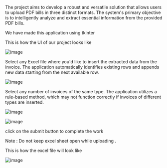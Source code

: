 The project aims to develop a robust and versatile solution that allows users to upload PDF bills in three distinct formats. The system's primary objective is to intelligently analyze and extract essential information from the provided PDF bills.

We have made this application using tkinter

This is how the UI of our project looks like

![image](https://github.com/Paritosh2002/LY-project/assets/87529057/c029d85c-5824-4a0e-8be9-203b684f832f)

Select any Excel file where you'd like to insert the extracted data from the invoice. The application automatically identifies existing rows and appends new data starting from the next available row.

![image](https://github.com/Paritosh2002/LY-project/assets/87529057/af7fb601-8c93-4503-8af1-7da9f347e523)

Select any number of invoices of the same type. The application utilizes a rule-based method, which may not function correctly if invoices of different types are inserted.

![image](https://github.com/Paritosh2002/LY-project/assets/87529057/421ead33-13b7-44ed-b78f-785c6794c639)

![image](https://github.com/Paritosh2002/LY-project/assets/87529057/0dcd2086-c0b3-425c-913e-9beded3ea9f1)

click on the submit button to complete the work

Note : Do not keep excel sheet open while uploading .

This is how the excel file will look like 

![image](https://github.com/Paritosh2002/LY-project/assets/87529057/528490a9-bb1e-49f1-a68f-ca2c4f1a6187)
